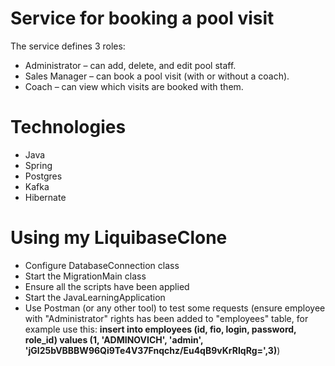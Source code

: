 # Service for booking a pool visit

The service defines 3 roles:
- Administrator – can add, delete, and edit pool staff.
- Sales Manager – can book a pool visit (with or without a coach).
- Coach – can view which visits are booked with them.

# Technologies
- Java
- Spring
- Postgres
- Kafka
- Hibernate

# Using my LiquibaseClone
- Configure DatabaseConnection class
- Start the MigrationMain class
- Ensure all the scripts have been applied
- Start the JavaLearningApplication
- Use Postman (or any other tool) to test some requests (ensure employee with "Administrator" rights has been added to "employees" table, for example use this: **insert into employees (id, fio, login, password, role_id) values (1, 'ADMINOVICH', 'admin', 'jGl25bVBBBW96Qi9Te4V37Fnqchz/Eu4qB9vKrRIqRg=',3)**)
